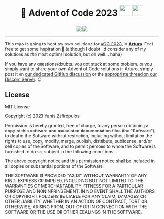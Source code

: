 <h1 align="center">🎄 Advent of Code 2023
    <img width="35" src="https://github.com/arturo-lang/arturo/blob/27c7ac35b4f986179893864fd1b80423392559b3/docs/images/logo.png?raw=true#gh-light-mode-only"/>
<img width="35" src="https://github.com/arturo-lang/arturo/blob/27c7ac35b4f986179893864fd1b80423392559b3/docs/images/logo-lightgray.png?raw=true#gh-dark-mode-only"/>
</p></h1>
<p align="center">
  <img src="https://img.shields.io/github/license/arturo-lang/grafito?style=for-the-badge">
  <img src="https://img.shields.io/badge/language-Arturo-orange.svg?style=for-the-badge">
</p>

---

This repo is going to host my own solutions for [AOC 2023](https://adventofcode.com/), in **[Arturo](https://arturo-lang.io/)**. Feel free to get some inspiration 🚀 (although I doubt I'd consider any of my solutions as *the* most optimal solution, but oh well... haha)

If you have any questions/doubts, you got stuck at some problem, or you simply want to share your own Advent of Code solutions in Arturo, simply post it on [our dedicated GitHub discussion](https://github.com/arturo-lang/arturo/discussions/1297) or the [appropriate thread on our Discord Server](https://discord.com/channels/765519132186640445/1171429149353726062). 😉

## License

MIT License

Copyright (c) 2023 Yanis Zafirópulos

Permission is hereby granted, free of charge, to any person obtaining a copy
of this software and associated documentation files (the "Software"), to deal
in the Software without restriction, including without limitation the rights
to use, copy, modify, merge, publish, distribute, sublicense, and/or sell
copies of the Software, and to permit persons to whom the Software is
furnished to do so, subject to the following conditions:

The above copyright notice and this permission notice shall be included in all
copies or substantial portions of the Software.

THE SOFTWARE IS PROVIDED "AS IS", WITHOUT WARRANTY OF ANY KIND, EXPRESS OR
IMPLIED, INCLUDING BUT NOT LIMITED TO THE WARRANTIES OF MERCHANTABILITY,
FITNESS FOR A PARTICULAR PURPOSE AND NONINFRINGEMENT. IN NO EVENT SHALL THE
AUTHORS OR COPYRIGHT HOLDERS BE LIABLE FOR ANY CLAIM, DAMAGES OR OTHER
LIABILITY, WHETHER IN AN ACTION OF CONTRACT, TORT OR OTHERWISE, ARISING FROM,
OUT OF OR IN CONNECTION WITH THE SOFTWARE OR THE USE OR OTHER DEALINGS IN THE
SOFTWARE.
